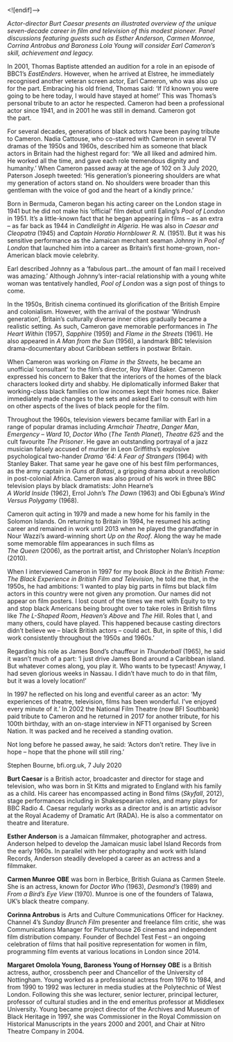 
<![endif]-->

_Actor-director Burt Caesar presents an illustrated overview of the unique seven-decade career in film and television of this modest pioneer. Panel discussions featuring guests such as Esther Anderson, Carmen Monroe, Corrina Antrobus and Baroness Lola Young will consider Earl Cameron’s skill, achievement and legacy._

In 2001, Thomas Baptiste attended an audition for a role in an episode of BBC1’s _EastEnders_. However, when he arrived at Elstree, he immediately recognised another veteran screen actor, Earl Cameron, who was also up for the part. Embracing his old friend, Thomas said: ‘If I’d known you were going to be here today, I would have stayed at home!’ This was Thomas’s personal tribute to an actor he respected. Cameron had been a professional actor since 1941, and in 2001 he was still in demand. Cameron got  
the part.

For several decades, generations of black actors have been paying tribute to Cameron. Nadia Cattouse, who co-starred with Cameron in several TV dramas of the 1950s and 1960s, described him as someone that black actors in Britain had the highest regard for: ‘We all liked and admired him. He worked all the time, and gave each role tremendous dignity and humanity.’ When Cameron passed away at the age of 102 on 3 July 2020, Paterson Joseph tweeted: ‘His generation’s pioneering shoulders are what my generation of actors stand on. No shoulders were broader than this gentleman with the voice of god and the heart of a kindly prince.’

Born in Bermuda, Cameron began his acting career on the London stage in 1941 but he did not make his ‘official’ film debut until Ealing’s _Pool of London_ in 1951. It’s a little-known fact that he began appearing in films – as an extra – as far back as 1944 in _Candlelight in Algeria_. He was also in _Caesar and Cleopatra_ (1945) and _Captain Horatio Hornblower R. N._ (1951). But it was his sensitive performance as the Jamaican merchant seaman Johnny in _Pool of London_ that launched him into a career as Britain’s first home-grown, non-American black movie celebrity.

Earl described Johnny as a ‘fabulous part…the amount of fan mail I received was amazing.’ Although Johnny’s inter-racial relationship with a young white woman was tentatively handled, _Pool of London_ was a sign post of things to come.

In the 1950s, British cinema continued its glorification of the British Empire and colonialism. However, with the arrival of the postwar ‘Windrush generation’, Britain’s culturally diverse inner cities gradually became a realistic setting. As such, Cameron gave memorable performances in _The Heart Within_ (1957), _Sapphire_ (1959) and _Flame in the Streets_ (1961). He also appeared in _A Man from the Sun_ (1956), a landmark BBC television drama-documentary about Caribbean settlers in postwar Britain.

When Cameron was working on _Flame in the Streets_, he became an unofficial ‘consultant’ to the film’s director, Roy Ward Baker. Cameron expressed his concern to Baker that the interiors of the homes of the black characters looked dirty and shabby. He diplomatically informed Baker that working-class black families on low incomes kept their homes nice. Baker immediately made changes to the sets and asked Earl to consult with him on other aspects of the lives of black people for the film.

Throughout the 1960s, television viewers became familiar with Earl in a range of popular dramas including _Armchair Theatre_, _Danger Man_, _Emergency – Ward 10_, _Doctor Who_ (_The Tenth Planet_), _Theatre 625_ and the cult favourite _The Prisoner_. He gave an outstanding portrayal of a jazz musician falsely accused of murder in Leon Griffiths’s explosive psychological two-hander _Drama ‘64: A Fear of Strangers_ (1964) with Stanley Baker. That same year he gave one of his best film performances, as the army captain in _Guns at Batasi_, a gripping drama about a revolution in post-colonial Africa. Cameron was also proud of his work in three BBC television plays by black dramatists: John Hearne’s  
_A World Inside_ (1962), Errol John’s _The Dawn_ (1963) and Obi Egbuna’s _Wind Versus Polygamy_ (1968).

Cameron quit acting in 1979 and made a new home for his family in the Solomon Islands. On returning to Britain in 1994, he resumed his acting career and remained in work until 2013 when he played the grandfather in Nour Wazzi’s award-winning short _Up on the Roof_. Along the way he made some memorable film appearances in such films as  
_The Queen_ (2006), as the portrait artist, and Christopher Nolan’s _Inception_ (2010).

When I interviewed Cameron in 1997 for my book _Black in the British Frame: The Black Experience in British Film and Television_, he told me that, in the 1950s, he had ambitions: ‘I wanted to play big parts in films but black film actors in this country were not given any promotion. Our names did not appear on film posters. I lost count of the times we met with Equity to try and stop black Americans being brought over to take roles in British films like _The L-Shaped Room_, _Heaven’s Above_ and _The Hill_. Roles that I, and many others, could have played. This happened because casting directors didn’t believe we – black British actors – could act. But, in spite of this, I did work consistently throughout the 1950s and 1960s.’

Regarding his role as James Bond’s chauffeur in _Thunderball_ (1965), he said it wasn’t much of a part: ‘I just drive James Bond around a Caribbean island. But whatever comes along, you play it. Who wants to be typecast! Anyway, I had seven glorious weeks in Nassau. I didn’t have much to do in that film, but it was a lovely location!’

In 1997 he reflected on his long and eventful career as an actor: ‘My experiences of theatre, television, films has been wonderful. I’ve enjoyed every minute of it.’ In 2002 the National Film Theatre (now BFI Southbank) paid tribute to Cameron and he returned in 2017 for another tribute, for his 100th birthday, with an on-stage interview in NFT1 organised by Screen Nation. It was packed and he received a standing ovation.

Not long before he passed away, he said: ‘Actors don’t retire. They live in hope – hope that the phone will still ring.’

Stephen Bourne, bfi.org.uk, 7 July 2020

**Burt Caesar** is a British actor, broadcaster and director for stage and television, who was born in St Kitts and migrated to England with his family as a child.  His career has encompassed acting in Bond films (_Skyfall_, 2012), stage performances including in Shakespearian roles, and many plays for BBC Radio 4. Caesar regularly works as a director and is an artistic advisor at the Royal Academy of Dramatic Art (RADA). He is also a commentator on theatre and literature.

**Esther Anderson** is a Jamaican filmmaker, photographer and actress. Anderson helped to develop the Jamaican music label Island Records from the early 1960s. In parallel with her photography and work with Island Records, Anderson steadily developed a career as an actress and a filmmaker.

**Carmen Munroe**  **OBE** was born in Berbice, British Guiana as Carmen Steele. She is an actress, known for _Doctor Who_ (1963), _Desmond’s_ (1989) and _From a Bird’s Eye View_ (1970). Munroe is one of the founders of Talawa, UK’s black theatre company.

**Corinna Antrobus** is Arts and Culture Communications Officer for Hackney. Channel 4’s _Sunday Brunch Film_ presenter and freelance film critic, she was Communications Manager for Picturehouse 26 cinemas and independent film distribution company. Founder of Bechdel Test Fest – an ongoing celebration of films that hail positive representation for women in film, programming film events at various locations in London since 2014.

**Margaret Omolola Young, Baroness Young of Hornsey**  **OBE** is a British actress, author, crossbench peer and Chancellor of the University of Nottingham. Young worked as a professional actress from 1976 to 1984, and from 1990 to 1992 was lecturer in media studies at the Polytechnic of West London. Following this she was lecturer, senior lecturer, principal lecturer, professor of cultural studies and in the end emeritus professor at Middlesex University. Young became project director of the Archives and Museum of Black Heritage in 1997, she was Commissioner in the Royal Commission on Historical Manuscripts in the years 2000 and 2001, and Chair at Nitro Theatre Company in 2004.
<!--stackedit_data:
eyJoaXN0b3J5IjpbLTc3Nzg0NDUzM119
-->